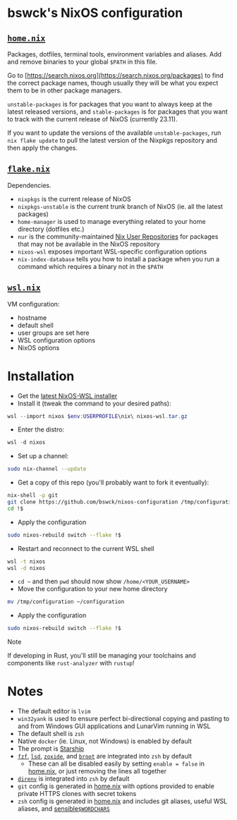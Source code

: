 # bswck's NixOS configuration
## [`home.nix`](home.nix)
Packages, dotfiles, terminal tools, environment variables and aliases.
Add and remove binaries to your global `$PATH` in this file.

Go to [https://search.nixos.org](https://search.nixos.org/packages) to find the
correct package names, though usually they will be what you expect them to be
in other package managers.

`unstable-packages` is for packages that you want to always keep at the latest
released versions, and `stable-packages` is for packages that you want to track
with the current release of NixOS (currently 23.11).

If you want to update the versions of the available `unstable-packages`, run
`nix flake update` to pull the latest version of the Nixpkgs repository and
then apply the changes.

## [`flake.nix`](flake.nix)
Dependencies.
* `nixpkgs` is the current release of NixOS
* `nixpkgs-unstable` is the current trunk branch of NixOS (ie. all the
  latest packages)
* `home-manager` is used to manage everything related to your home
  directory (dotfiles etc.)
* `nur` is the community-maintained [Nix User
  Repositories](https://nur.nix-community.org/) for packages that may not
  be available in the NixOS repository
* `nixos-wsl` exposes important WSL-specific configuration options
* `nix-index-database` tells you how to install a package when you run a
  command which requires a binary not in the `$PATH`
## [`wsl.nix`](wsl.nix)
VM configuration:
* hostname
* default shell
* user groups are set here
* WSL configuration options
* NixOS options

# Installation
* Get the [latest NixOS-WSL installer](https://github.com/nix-community/NixOS-WSL)
* Install it (tweak the command to your desired paths):
```powershell
wsl --import nixos $env:USERPROFILE\nix\ nixos-wsl.tar.gz
```

* Enter the distro:
```powershell
wsl -d nixos
```

* Set up a channel:
```bash
sudo nix-channel --update
```

* Get a copy of this repo (you'll probably want to fork it eventually):
```bash
nix-shell -p git
git clone https://github.com/bswck/nixos-configuration /tmp/configuration
cd !$
```

* Apply the configuration
```bash
sudo nixos-rebuild switch --flake !$
```

* Restart and reconnect to the current WSL shell
```bash
wsl -t nixos
wsl -d nixos
```

* `cd ~` and then `pwd` should now show `/home/<YOUR_USERNAME>`
* Move the configuration to your new home directory 
```bash
mv /tmp/configuration ~/configuration
```
* Apply the configuration
```bash
sudo nixos-rebuild switch --flake !$
```

> [!Note]
> If developing in Rust, you'll still be managing your toolchains and components like `rust-analyzer` with `rustup`!

# Notes
* The default editor is `lvim`
* `win32yank` is used to ensure perfect bi-directional copying and pasting to
  and from Windows GUI applications and LunarVim running in WSL
* The default shell is `zsh`
* Native `docker` (ie. Linux, not Windows) is enabled by default
* The prompt is [Starship](https://starship.rs/)
* [`fzf`](https://github.com/junegunn/fzf),
  [`lsd`](https://github.com/lsd-rs/lsd),
  [`zoxide`](https://github.com/ajeetdsouza/zoxide), and
  [`broot`](https://github.com/Canop/broot) are integrated into `zsh` by
  default
    * These can all be disabled easily by setting `enable = false` in
      [home.nix](home.nix), or just removing the lines all together
* [`direnv`](https://github.com/direnv/direnv) is integrated into `zsh` by
  default
* `git` config is generated in [home.nix](home.nix) with options provided to
  enable private HTTPS clones with secret tokens
* `zsh` config is generated in [home.nix](home.nix) and includes git aliases,
  useful WSL aliases, and
  [sensible`$WORDCHARS`](https://lgug2z.com/articles/sensible-wordchars-for-most-developers/)

